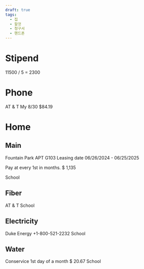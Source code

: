 ```yaml
---
draft: true
tags:
  - 집
  - 할것
  - 청구서
  - 핸드폰
---
```

# Stipend
11500 / 5 = 2300
# Phone
AT & T
My
8/30 $84.19

# Home
## Main
Fountain Park APT G103
Leasing date
06/26/2024 - 06/25/2025

Pay at every 1st in months.
$ 1,135

School

## Fiber
AT & T
School

## Electricity
Duke Energy
+1-800-521-2232
School

## Water
Conservice
1st day of a month
$ 20.67
School
